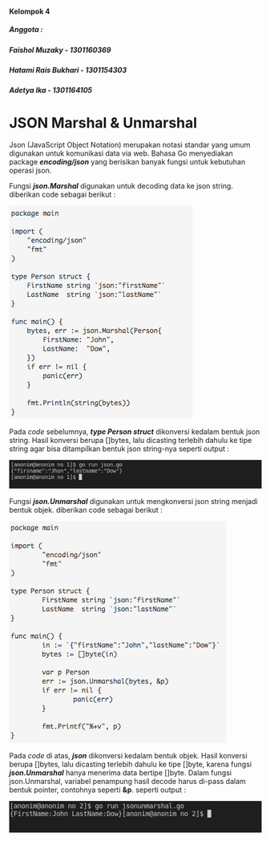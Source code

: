 #### Kelompok 4
##### Anggota : 
##### Faishol Muzaky - 1301160369
##### Hatami Rais Bukhari - 1301154303
##### Adetya Ika - 1301164105

# JSON Marshal & Unmarshal

Json (JavaScript Object Notation) merupakan notasi standar yang umum digunakan untuk komunikasi data via web. Bahasa Go menyediakan package ***encoding/json*** yang berisikan banyak fungsi untuk kebutuhan operasi json.

Fungsi ***json.Marshal*** digunakan untuk decoding data ke json string. diberikan code sebagai berikut :

![](img/1.png)



Pada *code* sebelumnya, ***type Person struct*** dikonversi kedalam bentuk json string. Hasil konversi berupa []bytes, lalu dicasting terlebih dahulu ke tipe string agar bisa ditampilkan bentuk json string-nya seperti output :

![](img/output1.png)


Fungsi ***json.Unmarshal*** digunakan untuk mengkonversi json string menjadi bentuk objek. diberikan code sebagai berikut :

![](img/2.png)

Pada *code* di atas, ***json*** dikonversi kedalam bentuk objek. Hasil konversi berupa []bytes, lalu dicasting terlebih dahulu ke tipe []byte, karena fungsi ***json.Unmarshal*** hanya menerima data bertipe []byte. Dalam fungsi json.Unmarshal, variabel penampung hasil decode harus di-pass dalam bentuk pointer, contohnya seperti **&p**. seperti output :

![](img/output2.png)



